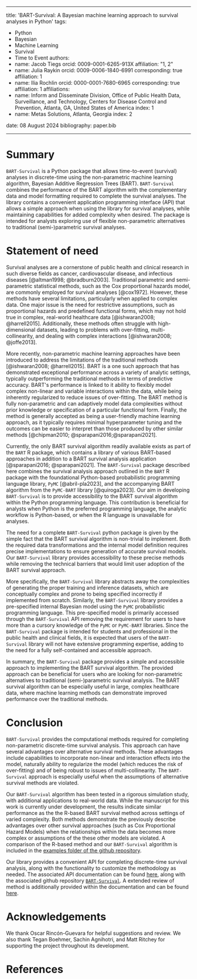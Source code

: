 
---
title: 'BART-Survival: A Bayesian machine learning approach to survival analyses in Python'
tags:
  - Python
  - Bayesian 
  - Machine Learning
  - Survival
  - Time to Event
authors:
  - name: Jacob Tiegs
    orcid: 0009-0001-6265-913X
    affiliation: "1, 2" 
  - name: Julia Raykin
    orcid: 0009-0006-1840-6991
    corresponding: true 
    affiliation: 1
  - name: Ilia Rochlin
    orcid: 0000-0001-7680-6965
    corresponding: true 
    affiliation: 1
affiliations:
 - name: Inform and Disseminate Division, Office of Public Health Data, Surveillance, and Technology, Centers for Disease Control and Prevention, Atlanta, GA, United States of America
   index: 1
 - name: Metas Solutions, Atlanta, Georgia
   index: 2

date: 08 August 2024
bibliography: paper.bib

---

# Summary

`BART-Survival` is a Python package that allows time-to-event (survival) analyses in discrete-time using the non-parametric machine learning algorithm, Bayesian Additive Regression Trees (BART). `BART-Survival` combines the performance of the BART algorithm with the complementary data and model formatting required to complete the survival analyses. The library contains a convenient application programming interface (API) that allows a simple approach when using the library for survival analyses, while maintaining capabilities for added complexity when desired. The package is intended for analysts exploring use of flexible non-parametric alternatives to traditional (semi-)parametric survival analyses. 

# Statement of need

Survival analyses are a cornerstone of public health and clinical research in such diverse fields as cancer, cardiovascular disease, and infectious diseases [@altman1998; @bradburn2003]. Traditional parametric and semi-parametric statistical methods, such as the Cox proportional hazards model, are commonly employed for survival analyses [@cox1972]. However, these methods have several limitations, particularly when applied to complex data. One major issue is the need for restrictive assumptions, such as proportional hazards and predefined functional forms, which may not hold true in complex, real-world healthcare data [@ishwaran2008; @harrell2015]. Additionally, these methods often struggle with high-dimensional datasets, leading to problems with over-fitting, multi-collinearity, and dealing with complex interactions [@ishwaran2008; @joffe2013].

More recently, non-parametric machine learning approaches have been introduced to address the limitations of the traditional methods [@ishwaran2008; @harrell2015]. BART is a one such approach that has demonstrated exceptional performance across a variety of analytic settings, typically outperforming the traditional methods in terms of predictive accuracy. BART's performance is linked to it ability to flexibly model complex non-linear and variable interactions within the data, while being inherently regularized to reduce issues of over-fitting. The BART method is fully non-parametric and can adaptively model data complexities without prior knowledge or specification of a particular functional form. Finally, the method is generally accepted as being a user-friendly machine learning approach, as it typically requires minimal hyperparameter tuning and the outcomes can be easier to interpret than those produced by other similar methods [@chipman2010; @sparapani2016;@sparapani2021]. 

Currently, the only BART survival algorithm readily available exists as part of the `BART` R package, which contains a library of various BART-based approaches in addition to a BART survival analysis application [@sparapani2016; @sparapani2021]. The `BART-Survival` package described here combines the survival analysis approach outlined in the `BART` R package with the foundational Python-based probabilistic programming language library, `PyMC` [@abril-pla2023], and the accompanying BART algorithm from the `PyMC-BART` library [@quiroga2023].
Our aim in developing `BART-Survival` is to provide accessibility to the BART survival algorithm within the Python programming language. This contribution is beneficial for analysts when Python is the preferred programming language, the analytic workflow is Python-based, or when the R language is unavailable for analyses. 

The need for a complete `BART-Survival` python package is given by the simple fact that the BART survival algorithm is non-trivial to implement. Both the required data transformations and the internal model definition requires precise implementations to ensure generation of accurate survival models. Our `BART-Survival` library provides accessibility to these precise methods while removing the technical barriers that would limit user adoption of the BART survival approach.

More specifically, the `BART-Survival` library abstracts away the complexities of generating the proper training and inference datasets, which are conceptually complex and prone to  being specified incorrectly if implemented from scratch. Similarly, the `BART-Survival` library provides a pre-specified internal Bayesian model using the `PyMC` probabilistic programming language. This pre-specified model is primarily accessed through the `BART-Survival` API removing the requirement for users to have more than a cursory knowledge of the `PyMC` or `PyMC-BART` libraries. Since the `BART-Survival` package is intended for students and professional in the public health and clinical fields, it is expected that users of the `BART-Survival` library will not have extensive programming expertise, adding to the need for a fully self-contained and accessible approach.


In summary, the `BART-Survival` package provides a simple and accessible approach to implementing the BART survival algorithm. The provided approach can be beneficial for users who are looking for non-parametric alternatives to traditional (semi-)parametric survival analysis. The BART survival algorithm can be especially useful in large, complex healthcare data, where machine learning methods can demonstrate improved performance over the traditional methods. 

# Conclusion 

`BART-Survival` provides the computational methods required for completing non-parametric discrete-time survival analysis. This approach can have several advantages over alternative survival methods. These advantages include capabilities to incorporate non-linear and interaction effects into the model, naturally ability to regularize the model (which reduces the risk of over-fitting) and of being robust to issues of multi-collinearity. The `BART-Survival` approach is especially useful when the assumptions of alternative survival methods are violated. 

Our `BART-Survival` algorithm has been tested in a rigorous simulation study, with additional applications to real-world data. While the manuscript for this work is currently under development, the results indicate similar performance as the the R-based BART survival method across settings of varied complexity. Both methods demonstrate the previously describe advantages over other survival approaches (such as Cox Proportional Hazard Models) when the relationships within the data becomes more complex or assumptions of the these other models are violated. A comparison of the R-based method and our `BART-Survival` algorithm is included in the [examples folder of the github repository](https://github.com/CDCgov/BART-Survival/blob/main/examples/pbart_rbart_comparison/lung.ipynb).

Our library provides a convenient API for completing discrete-time survival analysis, along with the functionality to customize the methodology as needed. The associated API documentation can be found [here](https://cdcgov.github.io/BART-Survival/build/html/index.html), along with the associated github repository [`BART-Survival`](https://github.com/CDCgov/BART-Survival). A extended review of method is additionally provided within the documentation and can be found [here](https://cdcgov.github.io/BART-Survival/build/html/methods.html).


# Acknowledgements

We thank Oscar Rincón-Guevara for helpful suggestions and review. We also thank Tegan Boehmer, Sachin Agnihotri, and Matt Ritchey for supporting the project throughout its development.

# References